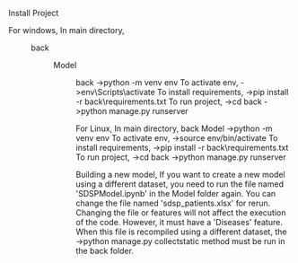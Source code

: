 Install Project

For windows,
In main directory,
<DIR> back
<DIR> Model
<DIR> back
->python -m venv env
To activate env,
->env\Scripts\activate
To install requirements,
->pip install -r back\requirements.txt
To run project,
->cd back
->python manage.py runserver


For Linux,
In main directory,
back Model
->python -m venv env
To activate env,
->source env/bin/activate
To install requirements,
->pip install -r back\requirements.txt
To run project,
->cd back
->python manage.py runserver

Building a new model,
If you want to create a new model using a different dataset, 
you need to run the file named 'SDSPModel.ipynb' in the Model 
folder again. You can change the file named 'sdsp_patients.xlsx' 
for rerun. Changing the file or features will not affect the 
execution of the code. However, it must have a 'Diseases' feature. 
When this file is recompiled using a different dataset, the 
->python manage.py collectstatic 
method must be run in the back folder.